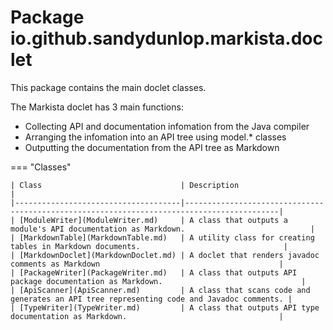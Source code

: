# Package io.github.sandydunlop.markista.doclet


This package contains the main doclet classes.

The Markista doclet has 3 main functions:

  - Collecting API and documentation infomation from the Java compiler
  - Arranging the infomation into an API tree using model.* classes
  - Outputting the documentation from the API tree as Markdown

=== "Classes"

    | Class                               | Description                                                                               |
    |-------------------------------------|-------------------------------------------------------------------------------------------|
    | [ModuleWriter](ModuleWriter.md)     | A class that outputs a module's API documentation as Markdown.                            |
    | [MarkdownTable](MarkdownTable.md)   | A utility class for creating tables in Markdown documents.                                |
    | [MarkdownDoclet](MarkdownDoclet.md) | A doclet that renders javadoc comments as Markdown                                        |
    | [PackageWriter](PackageWriter.md)   | A class that outputs API package documentation as Markdown.                               |
    | [ApiScanner](ApiScanner.md)         | A class that scans code and generates an API tree representing code and Javadoc comments. |
    | [TypeWriter](TypeWriter.md)         | A class that outputs API type documentation as Markdown.                                  |
